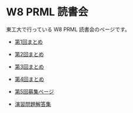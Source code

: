 W8 PRML 読書会
====

東工大で行っている W8 PRML 読書会のページです。

- [第1回まとめ](https://github.com/daimatz/w8prml/blob/master/files/2012-09-11/README.md)
- [第2回まとめ](https://github.com/daimatz/w8prml/blob/master/files/2012-09-24/README.md)
- [第3回まとめ](https://github.com/daimatz/w8prml/blob/master/files/2012-10-02/README.md)
- [第4回まとめ](https://github.com/daimatz/w8prml/blob/master/files/2012-10-15/README.md)
- [第5回募集ページ](http://partake.in/events/9c13e2e5-103c-4bc2-8b31-b181f2560294)

- [演習問題解答集](https://github.com/daimatz/w8prml/blob/master/files/exercise_solutions/)
